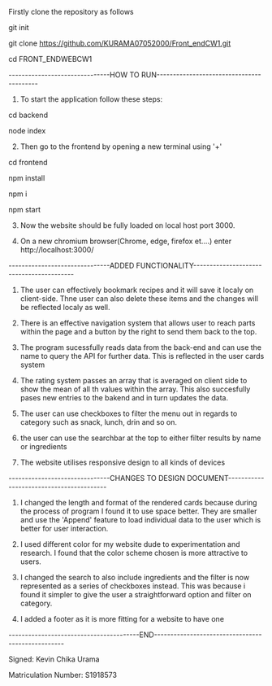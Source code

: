 
Firstly clone the repository as follows

 git init

 git clone https://github.com/KURAMA07052000/Front_endCW1.git

 cd FRONT_ENDWEBCW1

-------------------------------HOW TO RUN-----------------------------------------
1. To start the application follow these steps:

 cd backend

 node index


2. Then go to the frontend by opening a new terminal using '+'

 cd frontend

 npm install

 npm i

 npm start

3. Now the website should be fully loaded on local host port 3000.

4. On a new chromium browser(Chrome, edge, firefox et....) enter http://localhost:3000/

-------------------------------ADDED FUNCTIONALITY-----------------------------------------

1. The user can effectively bookmark recipes and it will save it localy on client-side. Thne user can also delete these items and the changes will be reflected localy as well.

2. There is an effective navigation system that allows user to reach parts within the page and a button by the right to send them back to the top.

4. The program sucessfully reads data from the back-end and can use the name to query the API for further data. This is reflected in the user cards system

5. The rating system passes an array that is averaged on client side to show the mean of all th values within the array. This also succesfully pases new entries to the bakend and in turn updates the data.

6. The user can use checkboxes to filter the menu out in regards to category such as snack, lunch, drin and so on.

7. the user can use the searchbar at the top to either filter results by name or ingredients

8. The website utilises responsive design to all kinds of devices


-------------------------------CHANGES TO DESIGN DOCUMENT-----------------------------------------

1. I changed the length and format of the rendered cards because during the process of program I found it to use space better. They are smaller and use the 'Append' feature to load individual data to the user which is better for user interaction.

2. I used different color for my website dude to experimentation and research. I found that the color scheme chosen is more attractive to users. 

3. I changed the search to also include ingredients and the filter is now represented as a series of checkboxes instead. This was because i found it simpler to give the user a straightforward option and filter on category.

4. I added a footer as it is more fitting for a website to have one

----------------------------------------END--------------------------------------------------
 
Signed: 
Kevin Chika Urama

Matriculation Number:
S1918573
